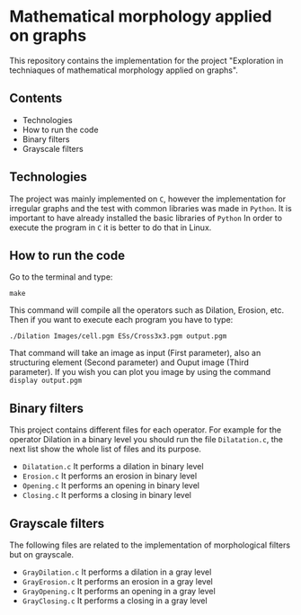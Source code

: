 # Mathematical morphology applied on graphs

This repository contains the implementation for the project "Exploration in techniaques of mathematical morphology applied on graphs". 

## Contents

- Technologies
- How to run the code
- Binary filters 
- Grayscale filters

## Technologies

The project was mainly implemented on `C`, however the implementation for irregular graphs and the test with common libraries was made in `Python`. It is important to have already installed the basic libraries of `Python` In order to execute the program in `C` it is better to do that in Linux.

## How to run the code

Go to the terminal and type:

```
make
```
This command will compile all the operators such as Dilation, Erosion, etc. Then if you want to execute each program you have to type:

```
./Dilation Images/cell.pgm ESs/Cross3x3.pgm output.pgm
```
That command will take an image as input (First parameter), also an structuring element (Second parameter) and Ouput image (Third parameter). If you wish you can plot you image by using the command `display output.pgm`

## Binary filters 

This project contains different files for each operator. For example for the operator Dilation in a binary level you should run the file `Dilatation.c`, the next list show the whole list of files and its purpose.

- `Dilatation.c` It performs a dilation in binary level
- `Erosion.c` It performs an erosion in binary level
- `Opening.c` It performs an opening in binary level
- `Closing.c` It performs a closing in binary level

## Grayscale filters

The following files are related to the implementation of morphological filters but on grayscale.

- `GrayDilation.c` It performs a dilation in a gray level
- `GrayErosion.c` It performs an erosion in a gray level
- `GrayOpening.c` It performs an opening in a gray level
- `GrayClosing.c` It performs a closing in a gray level
